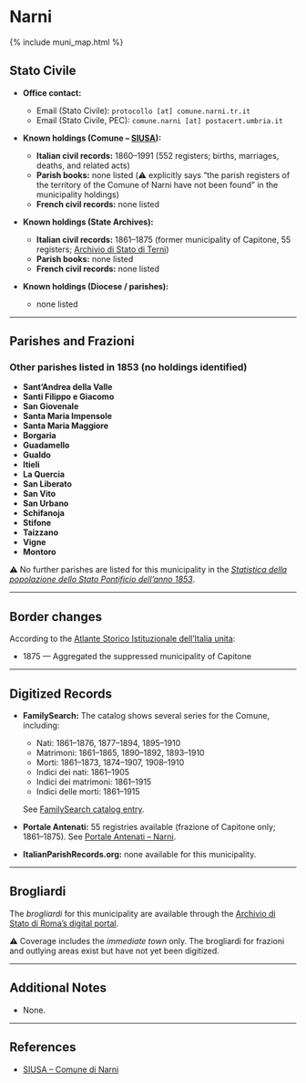 # Narni

{% include muni_map.html %}

## Stato Civile

* **Office contact:**

  * Email (Stato Civile): `protocollo [at] comune.narni.tr.it`
  * Email (Stato Civile, PEC): `comune.narni [at] postacert.umbria.it`

* **Known holdings (Comune – [SIUSA](https://siusa-archivi.cultura.gov.it/cgi-bin/siusa/pagina.pl?TipoPag=comparc&Chiave=307290)):**

  * **Italian civil records:** 1860–1991 (552 registers; births, marriages, deaths, and related acts)
  * **Parish books:** none listed (⚠️ explicitly says “the parish registers of the territory of the Comune of Narni have not been found” in the municipality holdings)
  * **French civil records:** none listed

* **Known holdings (State Archives):**

  * **Italian civil records:** 1861–1875 (former municipality of Capitone, 55 registers; [Archivio di Stato di Terni](https://sias-archivi.cultura.gov.it/cgi-bin/pagina.pl?TipoPag=comparc&Chiave=512675&RicProgetto=as%2dterni))
  * **Parish books:** none listed
  * **French civil records:** none listed

* **Known holdings (Diocese / parishes):**

  * none listed

---

## Parishes and Frazioni

### Other parishes listed in 1853 (no holdings identified)

* **Sant’Andrea della Valle**
* **Santi Filippo e Giacomo**
* **San Giovenale**
* **Santa Maria Impensole**
* **Santa Maria Maggiore**
* **Borgaria**
* **Guadamello**
* **Gualdo**
* **Itieli**
* **La Quercia**
* **San Liberato**
* **San Vito**
* **San Urbano**
* **Schifanoja**
* **Stifone**
* **Taizzano**
* **Vigne**
* **Montoro**

⚠️ No further parishes are listed for this municipality in the *[Statistica della popolazione dello Stato Pontificio dell’anno 1853](https://www.google.it/books/edition/Statistics_della_popolazione_dello_Stato/v6dCAQAAMAAJ)*.

---

## Border changes

According to the [Atlante Storico Istituzionale dell’Italia unita](http://dati.san.beniculturali.it/asi/local/detail.html?UA05151):

* 1875 — Aggregated the suppressed municipality of Capitone

---

## Digitized Records

* **FamilySearch:** The catalog shows several series for the Comune, including:

  * Nati: 1861–1876, 1877–1894, 1895–1910
  * Matrimoni: 1861–1865, 1890–1892, 1893–1910
  * Morti: 1861–1873, 1874–1907, 1908–1910
  * Indici dei nati: 1861–1905
  * Indici dei matrimoni: 1861–1915
  * Indici delle morti: 1861–1915

  See [FamilySearch catalog entry](https://www.familysearch.org/en/search/catalog/958164).

* **Portale Antenati:** 55 registries available (frazione of Capitone only; 1861–1875).
  See [Portale Antenati – Narni](https://antenati.cultura.gov.it/search-registry/?localita=narni).

* **ItalianParishRecords.org:** none available for this municipality.

---

## Brogliardi

The *brogliardi* for this municipality are available through the [Archivio di Stato di Roma’s digital portal](https://imagoarchiviodistatoroma.cultura.gov.it/Gregoriano/s_brogliardi.php?Provincia=Spoleto&Denominazione=Narni).

⚠️ Coverage includes the *immediate town* only. The brogliardi for frazioni and outlying areas exist but have not yet been digitized.

---

## Additional Notes

* None.

---

## References

* [SIUSA – Comune di Narni](https://siusa-archivi.cultura.gov.it/cgi-bin/siusa/pagina.pl?TipoPag=comparc&Chiave=307290)
